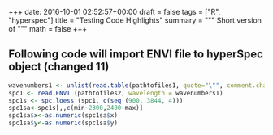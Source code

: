 
+++
date: 2016-10-01 02:52:57+00:00
draft = false
tags = ["R", "hyperspec"]
title = "Testing Code Highlights"
summary = """
Short version of
"""
math = false
+++



## Following code will import ENVI file to hyperSpec object (changed 11)

```r
wavenumbers1 <- unlist(read.table(pathtofiles1, quote="\"", comment.char=""))
spc1 <- read.ENVI (pathtofiles2, wavelength = wavenumbers1)
spc1s <- spc.loess (spc1, c(seq (900, 3844, 4))) 
spc1sa<-spc1s[,,c(min~2300,2400~max)]
spc1sa$x<-as.numeric(spc1sa$x)
spc1sa$y<-as.numeric(spc1sa$y)
```
